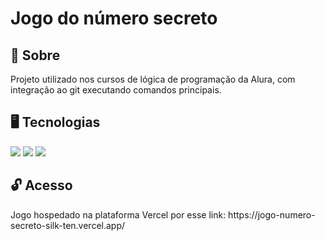 <h1>Jogo do número secreto</h1>

<h2>📒 Sobre</h2>
<p>Projeto utilizado nos cursos de lógica de programação da Alura, com integração ao git executando comandos principais.</p>

## 🖥️ Tecnologias
<div>
  <img src="https://img.shields.io/badge/HTML-239120?style=for-the-badge&logo=html5&logoColor=white">
  <img src="https://img.shields.io/badge/CSS-239120?&style=for-the-badge&logo=css3&logoColor=white">
  <img src="https://img.shields.io/badge/JavaScript-F7DF1E?style=for-the-badge&logo=javascript&logoColor=black">
</div>

<h2> 🔓 Acesso</h2>
<p>Jogo hospedado na plataforma Vercel por esse link: https://jogo-numero-secreto-silk-ten.vercel.app/</p>
